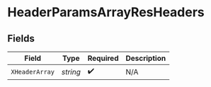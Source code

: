 # HeaderParamsArrayResHeaders


## Fields

| Field              | Type               | Required           | Description        |
| ------------------ | ------------------ | ------------------ | ------------------ |
| `XHeaderArray`     | *string*           | :heavy_check_mark: | N/A                |